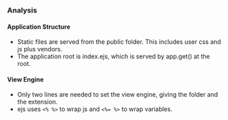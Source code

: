 ### Analysis 

#### Application Structure 
- Static files are served from the public folder. This includes user css and js plus vendors. 
- The application root is index.ejs, which is served by app.get() at the root.  

#### View Engine
- Only two lines are needed to set the view engine, giving the folder and the extension.   
- ejs uses `<% %>` to wrap js and `<%= %>` to wrap variables.  
